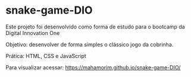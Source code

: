 # snake-game-DIO

Este projeto foi desenvolvido como forma de estudo para o bootcamp da Digital Innovation One

Objetivo: desenvolver de forma simples o clássico jogo da cobrinha.

Prática: HTML, CSS e JavaScript

Para visualizar acessar: https://mahamorim.github.io/snake-game-DIO/
